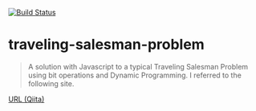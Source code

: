 [![Build Status](https://travis-ci.org/snst-lab/traveling-salesman-problem.svg?branch=master)](https://travis-ci.org/snst-lab/traveling-salesman-problem) 

traveling-salesman-problem
====
>A solution with Javascript to a typical Traveling Salesman Problem using bit operations and Dynamic Programming. I referred to the following site.

 [URL (Qiita)](https://qiita.com/drken/items/7c6ff2aa4d8fce1c9361#%E5%B7%A1%E5%9B%9E%E3%82%BB%E3%83%BC%E3%83%AB%E3%82%B9%E3%83%9E%E3%83%B3%E5%95%8F%E9%A1%8C) 